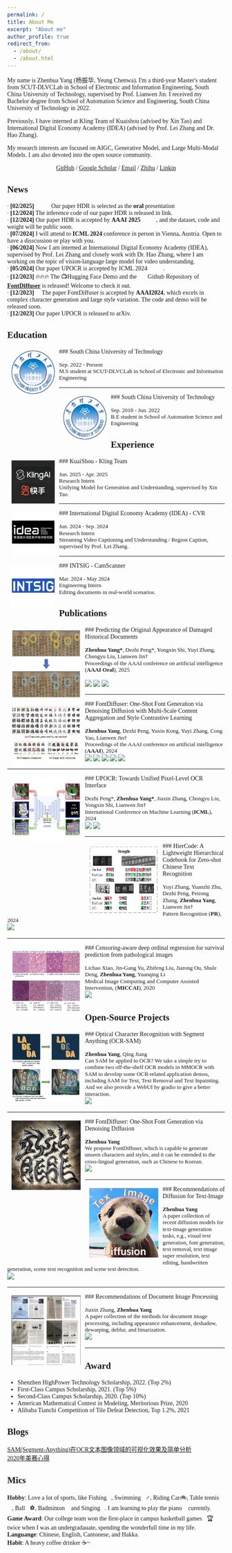 ```yaml
---
permalink: /
title: About Me
excerpt: "About me"
author_profile: true
redirect_from: 
  - /about/
  - /about.html
---
```


<style>
body, h1, h2, h3, h4, h5, h6 {
  font-family: 'Times New Roman', Times, serif;
}
</style>

My name is Zhenhua Yang (杨振华, Yeung Chenwa).
I'm a third-year Master's student from <a href="https://github.com/HCIILAB" style="text-decoration:none;">SCUT-DLVCLab</a> in <a href="https://www2.scut.edu.cn/ee/" style="text-decoration:none;">School of Electronic and Information Engineering</a>, <a href="https://www.scut.edu.cn/new/" style="text-decoration:none;">South China University of Technology</a>, supervised by <a href="http://www.dlvc-lab.net/lianwen/Index.html" style="text-decoration:none;">Prof. Lianwen Jin</a>. 
I received my Bachelor degree from <a href="https://www2.scut.edu.cn/automation/" style="text-decoration:none;">School of Automation Science and Engineering</a>, <a href="https://www.scut.edu.cn/new/" style="text-decoration:none;">South China University of Technology</a> in 2022. 

Previously, I have interned at <a href="https://klingai.com/global/" style="text-decoration:none;">Kling Team</a> of Kuaishou (advised by <a href="https://www.xtao.website/" style="text-decoration:none;">Xin Tao</a>)
and <a href="https://www.idea.edu.cn/" style="text-decoration:none;">International Digital Economy Academy (IDEA)</a> (advised by Prof. <a href="https://www.leizhang.org/" style="text-decoration:none;">Lei Zhang</a> and Dr. <a href="https://haozhang534.github.io/" style="text-decoration:none;">Hao Zhang</a>).

My research interests are focused on AIGC, Generative Model, and Large Multi-Modal Models. I am also devoted into the open source community. 

<!-- I am enthusiastic about discussing with different people. If you are interested, please feel free to $\color{#FF00FF}{contact\ me}$! -->
<!-- <p style="color: red;">[News] I will graduate in June 2025 and I am open to industrial research/engineering positions. If you are interested, please feel free to contact me.</p> -->

<!-- <p style="color: red;">I'm looking for a 2025Fall PhD position!</p> -->

<p align="center">
<a href='https://github.com/yeungchenwa'>GitHub</a> / 
<a href='https://scholar.google.com/citations?hl=zh-CN&user=2ITs6lUAAAAJ'>Google Scholar</a> / 
<a href='eezhyang@gmail.com'>Email</a> / 
<a href='https://www.zhihu.com/people/young-40-31'>Zhihu</a> / 
<a href='https://www.linkedin.com/in/zhenhua-yang-3911982b2'>Linkin</a>
</p>

News
-----
∙ **[02/2025]** 🎉🎉🎉 Our paper <a href="https://arxiv.org/abs/2412.11634" style="text-decoration:none;">HDR</a> is selected as the **oral** presentation <br />
∙ **[12/2024]** The inference code of our paper <a href="https://arxiv.org/abs/2412.11634" style="text-decoration:none;">HDR</a> is released in <a href="https://github.com/yeungchenwa/HDR" style="text-decoration:none;">link</a>.<br />
∙ **[12/2024]** Our paper <a href="https://arxiv.org/abs/2412.11634" style="text-decoration:none;">HDR</a> is accepted by **AAAI 2025** 🎉🎉🎉, and the dataset, code and weight will be public soon. 🌹🌹🌹<br />
∙ **[07/2024]** I will attend to **ICML 2024** conference in person in Vienna, Austria. Open to have a disscussion or play with you. 🌹🌹🌹<br />
∙ **[06/2024]** Now I am interned at <a href="https://www.idea.edu.cn/" style="text-decoration:none;">International Digital Economy Academy (IDEA)</a>, supervised by Prof. <a href="https://www.leizhang.org/" style="text-decoration:none;">Lei Zhang</a> and closely work with Dr. <a href="https://haozhang534.github.io/" style="text-decoration:none;">Hao Zhang</a>, where I am working on the topic of vision-language large model for video understanding.<br />
∙ **[05/2024]** Our paper <a href="https://arxiv.org/abs/2312.02694" style="text-decoration:none;">UPOCR</a> is accepted by ICML 2024 🎉🎉🎉.<br />
∙ **[12/2023]** 🔥🔥🔥 The 📺<a href="https://huggingface.co/spaces/yeungchenwa/FontDiffuser-Gradio" style="text-decoration:none;">Hugging Face Demo</a> and the 🧑‍💻<a href="https://github.com/yeungchenwa/FontDiffuser" style="text-decoration:none;">Github Repository</a> of <strong><a href='https://arxiv.org/abs/2312.12142'>FontDiffuser</a></strong> is released! Welcome to check it out.  
∙ **[12/2023]** 🎉 The paper <a href="https://arxiv.org/abs/2312.12142" style="text-decoration:none;">FontDiffuser</a> is accepted by <strong>AAAI2024</strong>, which excels in complex character generation and large style variation. The code and demo will be released soon.<br />
∙ **[12/2023]** Our paper <a href="https://arxiv.org/abs/2312.02694" style="text-decoration:none;">UPOCR</a> is released to arXiv.<br />

Education
-----
<img style="float: left; margin:5px 10px" src="../my_images/SCUT_logo.png" width="100" height="100">
### South China University of Technology
<p style="line-height:1.1">
<font size="2">
Sep. 2022 - Present<br />
M.S student at <a href="https://github.com/HCIILAB" style="text-decoration:none;">SCUT-DLVCLab</a> in <a href="https://www2.scut.edu.cn/ee/" style="text-decoration:none;">School of Electronic and Information Engineering</a><br />
</font>
</p>

-----
<img style="float: left; margin:5px 10px" src="../my_images/SCUT_logo.png" width="100" height="100">
### South China University of Technology
<p style="line-height:1.1">
<font size="2">
Sep. 2018 - Jun. 2022 <br />
B.E student in <a href="https://www2.scut.edu.cn/automation/" style="text-decoration:none;">School of Automation Science and Engineering</a><br />
</font>
</p>

Experience
-----
<img style="float: left; margin:5px 10px" src="../my_images/experiences/kling.png" width="100" height="100">
### <a href="https://klingai.com/global/" style="text-decoration:none;">KuaiShou - Kling Team</a>
<p style="line-height:1.1">
<font size="2">
Jun. 2025 - Apr. 2025 <br />
Research Intern <br />
Unifying Model for Generation and Understanding, supervised by <a href="https://klingai.com/global/" style="text-decoration:none;">Xin Tao</a>.<br />
</font>
</p>

-----
<img style="float: left; margin:5px 10px" src="../my_images/experiences/idea.png" width="100" height="100">
### <a href="https://www.idea.edu.cn/" style="text-decoration:none;">International Digital Economy Academy (IDEA)</a> - <a href="https://github.com/IDEA-Research" style="text-decoration:none;">CVR</a>
<p style="line-height:1.1">
<font size="2">
Jun. 2024 - Sep. 2024 <br />
Research Intern <br />
Streaming Video Captioning and Understanding / Region Caption, supervised by Prof. <a href="https://www.leizhang.org/" style="text-decoration:none;">Lei Zhang</a>.<br />
</font>
</p>

-----
<img style="float: left; margin:5px 10px" src="../my_images/experiences/intsig.png" width="100" height="100">
### <a href="https://www.intsig.com/" style="text-decoration:none;">INTSIG</a> - <a href="https://www.intsig.com/personal-camscanner" style="text-decoration:none;">CamScanner</a>
<p style="line-height:1.1">
<font size="2">
Mar. 2024 - May 2024 <br />
Engineering Intern <br />
Editing documents in real-world scenarios.<br />
</font>
</p>

Publications
-----
<img style="float: left; margin:5px 10px" src="../my_images/publications/HDR.png" width="160" height="160">
### Predicting the Original Appearance of Damaged Historical Documents
<p style="line-height:1.1">
<font size="2">
<strong>Zhenhua Yang*</strong>, <a href="https://scholar.google.com/citations?user=6zNgcjAAAAAJ&hl=zh-CN&oi=ao" style="text-decoration:none;">Dezhi Peng</a>*, Yongxin Shi, Yuyi Zhang, Chongyu Liu, <a href="http://www.dlvc-lab.net/lianwen/Index.html" style="text-decoration:none;">Lianwen Jin</a>†<br />
Proceedings of the AAAI conference on artificial intelligence (<strong>AAAI Oral</strong>), 2025<br /><br />
<a href='https://arxiv.org/abs/2412.11634'><img src='https://img.shields.io/badge/paper-9cf'></a>
<a href='https://yeungchenwa.github.io/hdr-homepage/'><img src='https://img.shields.io/badge/project-green'></a>
<a href='https://github.com/yeungchenwa/HDR'><img src='https://img.shields.io/github/stars/yeungchenwa/HDR.svg?style=social&label=Star'></a>
<br />
</font>
</p>

-----

<img style="float: left; margin:5px 10px" src="../my_images/publications/FontDiffuser.png" width="160" height="140">
### FontDiffuser: One-Shot Font Generation via Denoising Diffusion with Multi-Scale Content Aggregation and Style Contrastive Learning
<p style="line-height:1.1">
<font size="2">
<strong>Zhenhua Yang</strong>, <a href="https://scholar.google.com/citations?user=6zNgcjAAAAAJ&hl=zh-CN&oi=ao" style="text-decoration:none;">Dezhi Peng</a>, Yuxin Kong, Yuyi Zhang, <a href="https://scholar.google.com/citations?user=IpmnLFcAAAAJ&hl=zh-CN&oi=ao" style="text-decoration:none;">Cong Yao</a>, <a href="http://www.dlvc-lab.net/lianwen/Index.html" style="text-decoration:none;">Lianwen Jin</a>†<br />
Proceedings of the AAAI conference on artificial intelligence (<strong>AAAI</strong>), 2024<br />
<a href='https://arxiv.org/abs/2312.12142'><img src='https://img.shields.io/badge/paper-9cf'></a>
<a href='https://yeungchenwa.github.io/fontdiffuser-homepage/'><img src='https://img.shields.io/badge/project-green'></a>
<a href='https://github.com/yeungchenwa/FontDiffuser'><img src='https://img.shields.io/github/stars/yeungchenwa/FontDiffuser.svg?style=social&label=Star'></a>
<a href='https://huggingface.co/spaces/yeungchenwa/FontDiffuser-Gradio'><img src='https://img.shields.io/badge/demo-purple'></a>
<a href='https://mp.weixin.qq.com/s/DuFMB2d288eV4bHE-lyNwQ'><img src='https://img.shields.io/badge/公众号-yellow'></a>

<br />
</font>
</p>

-----
<img style="float: left; margin:5px 10px" src="../my_images/publications/UPOCR.png" width="160" height="150">
### UPOCR: Towards Unified Pixel-Level OCR Interface
<p style="line-height:1.1">
<font size="2">
<a href="https://scholar.google.com/citations?user=6zNgcjAAAAAJ&hl=zh-CN&oi=ao" style="text-decoration:none;">Dezhi Peng</a>*, <strong>Zhenhua Yang*</strong>, Jiaxin Zhang, Chongyu Liu, Yongxin Shi, <a href="http://www.dlvc-lab.net/lianwen/Index.html" style="text-decoration:none;">Lianwen Jin</a>†<br />International Conference on Machine Learning (<strong>ICML</strong>), 2024<br />
<a href='https://arxiv.org/abs/2312.02694'><img src='https://img.shields.io/badge/paper-9cf'></a>
<a href='https://github.com/shannanyinxiang/UPOCR'><img src='https://img.shields.io/github/stars/shannanyinxiang/UPOCR.svg?style=social&label=Star'></a>
<br />
</font>
</p>

-----
<img style="float: left; margin:5px 10px" src="../my_images/publications/HierCode.png" width="160" height="160">
### HierCode: A Lightweight Hierarchical Codebook for Zero-shot Chinese Text Recognition
<p style="line-height:1.1">
<font size="2">
Yuyi Zhang, Yuanzhi Zhu, Dezhi Peng, Peirong Zhang, <strong>Zhenhua Yang</strong>, <a href="http://www.dlvc-lab.net/lianwen/Index.html" style="text-decoration:none;">Lianwen Jin</a>†<br />
Pattern Recognition (<strong>PR</strong>), 2024<br />
<a href='https://arxiv.org/pdf/2403.13761'><img src='https://img.shields.io/badge/paper-9cf'></a>

<br />
</font>
</p>

-----
<img style="float: left; margin:5px 10px" src="../my_images/publications/CDOR.png" width="160" height="160">
### Censoring-aware deep ordinal regression for survival prediction from pathological images
<p style="line-height:1.1">
<font size="2">
Lichao Xiao, Jin-Gang Yu, Zhifeng Liu, Jiarong Ou, Shule Deng, <strong>Zhenhua Yang</strong>, <a href="https://scholar.google.com/citations?hl=zh-CN&user=wN3v1coAAAAJ" style="text-decoration:none;">Yuanqing Li</a><br />
Medical Image Computing and Computer Assisted Intervention, (<strong>MICCAI</strong>), 2020<br />
<a href='https://link.springer.com/chapter/10.1007/978-3-030-59722-1_43'><img src='https://img.shields.io/badge/paper-9cf'></a>

<br />
</font>
</p>


Open-Source Projects
-----
<img style="float: left; margin:5px 10px" src="../my_images/projects/OCR-SAM.png" width="160" height="160">
### Optical Character Recognition with Segment Anything (OCR-SAM)
<p style="line-height:1.1">
<font size="2">
<strong>Zhenhua Yang</strong>, Qing Jiang<br />
Can SAM be applied to OCR? We take a simple try to combine two off-the-shelf OCR models in MMOCR with SAM to develop some OCR-related application demos, including SAM for Text, Text Removal and Text Inpainting. And we also provide a WebUI by gradio to give a better interaction.<br />
<a href='https://github.com/yeungchenwa/OCR-SAM'><img src='https://img.shields.io/github/stars/yeungchenwa/OCR-SAM.svg?style=social&label=Star'></a>

<br />
</font>
</p>

-----
<img style="float: left; margin:5px 10px" src="../my_images/projects/FontDiffuser.png" width="160" height="160">
### FontDiffuser: One-Shot Font Generation via Denoising Diffusion
<p style="line-height:1.1">
<font size="2">
<strong>Zhenhua Yang</strong><br />
We propose FontDiffuser, which is capable to generate unseen characters and styles, and it can be extended to the cross-lingual generation, such as Chinese to Korean.<br />
<a href='https://github.com/yeungchenwa/FontDiffuser'><img src='https://img.shields.io/github/stars/yeungchenwa/FontDiffuser.svg?style=social&label=Star'></a>

<br />
</font>
</p>

-----
<img style="float: left; margin:5px 10px" src="../my_images/projects/Recommendations-Diffusion-Text-Image.png" width="160" height="160">
### Recommendations of Diffusion for Text-Image
<p style="line-height:1.1">
<font size="2">
<strong>Zhenhua Yang</strong><br />
A paper collection of recent diffusion models for text-image generation tasks, e,g., visual text generation, font generation, text removal, text image super resolution, text editing, handwritten generation, scene text recognition and scene text detection.<br />
<a href='https://github.com/yeungchenwa/Recommendations-Diffusion-Text-Image'><img src='https://img.shields.io/github/stars/yeungchenwa/Recommendations-Diffusion-Text-Image.svg?style=social&label=Star'></a>

<br />
</font>
</p>

-----
<img style="float: left; margin:5px 10px" src="../my_images/projects/Recommendations-Document-Image-Processing.png" width="160" height="160">
### Recommendations of Document Image Processing
<p style="line-height:1.1">
<font size="2">
Jiaxin Zhang, <strong>Zhenhua Yang</strong><br />
A paper collection of the methods for document image processing, including appearance enhancement, deshadow, dewarping, deblur, and binarization.<br />
<a href='https://github.com/ZZZHANG-jx/Recommendations-Document-Image-Processing'><img src='https://img.shields.io/github/stars/ZZZHANG-jx/Recommendations-Document-Image-Processing.svg?style=social&label=Star'></a>

<br />
</font>
</p>

-----

Award
-----
- Shenzhen HighPower Technology Scholarship, 2022. (Top 2%)
- First-Class Campus Scholarship, 2021. (Top 5%)
- Second-Class Campus Scholarship, 2020. (Top 10%)
- American Mathematical Contest in Modeling, Meritorious Prize, 2020
- Alibaba Tianchi Competition of Tile Defeat Detection, Top 1.2%, 2021


Blogs
-----
[SAM(Segment-Anything)在OCR文本图像领域的可视化效果及简单分析](https://www.zhihu.com/question/593914819/answer/2976012032)  
[2020年美赛心得](https://www.zhihu.com/question/268052818/answer/1185708631)


Mics
-----
**Hobby**: Love a lot of sports, like Fishing🎣, Swimming🏊‍♂️, Riding Car🚲, Table tennis🎱🏓, Ball🏀⚽️, Badminton🏸 and Singing🎤. I am learning to play the piano🎹 currently.  
**Game Award**: Our college team won the first-place in campus basketball games🏀🏆 twice when I was an undergradauate, spending the wonderfull time in my life.  
**Languange**: Chinese, English, Cantonese, and Hakka.  
**Habit**: A heavy coffee drinker ☕️~  

<table style="width: 50%; max-width: 600px" align="center" border="0" cellpadding="20">
    <!-- <script type="text/javascript" id="mapmyvisitors" src="//mapmyvisitors.com/map.js?d=TuVRvKdiJmKZ6t0SuQ7FsO2avdiz4cQm8yys_lX28-Q&cl=ffffff&w=a"></script> -->
    <!-- <script type="text/javascript" id="mmvst_globe" src="//mapmyvisitors.com/globe.js?d=W6xsx5HPxNJXa7j8kFXnCZ9IPsDYpfC2Dq33fbsee5Q"></script> -->
    <script type='text/javascript' id='mapmyvisitors' src='https://mapmyvisitors.com/map.js?cl=ffffff&w=a&t=tt&d=TuVRvKdiJmKZ6t0SuQ7FsO2avdiz4cQm8yys_lX28-Q&co=2d78ad&cmo=3acc3a&cmn=ff5353&ct=ffffff'></script>
</table>
